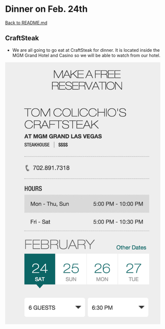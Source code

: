 # Dinner on Feb. 24th

[Back to README.md](https://github.com/jjung759/cs4320-Trip-Project/blob/master/README.md)

## CraftSteak

* We are all going to go eat at CraftSteak for dinner. It is located inside the MGM Grand Hotel and Casino so we will be able to watch from our hotel.

![CraftSteak](https://github.com/jjung759/cs4320-Trip-Project/blob/master/images/CraftSteakReservation.PNG)
